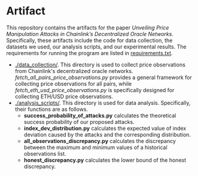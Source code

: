 # Artifact
This repository contains the artifacts for the paper _Unveiling Price Manipulation Attacks in Chainlink’s Decentralized Oracle Networks_. Specifically, these artifacts include the code for data collection, the datasets we used, our analysis scripts, and our experimental results. The requirements for running the program are listed in [requirements.txt](https://github.com/SecurityDON/Artifact/blob/main/requirements.txt).
- [./data_collection/](https://github.com/SecurityDON/Artifact/tree/main/data_collection). This directory is used to collect price observations from Chainlink's decentralized oracle networks. _fetch_all_pairs_price_observations.py_ provides a general framework for collecting price observations for all pairs, while _fetch_eth_usd_price_observations.py_ is specifically designed for collecting ETH/USD price observations.
- [./analysis_scripts/](https://github.com/SecurityDON/Artifact/tree/main/analysis_scripts). This directory is used for data analysis. Specifically, their functions are as follows.
  - __success_probability_of_attacks.py__ calculates the theoretical success probability of our proposed attacks.
  - __index_dev_distribution.py__ calculates the expected value of index deviation caused by the attacks and the corresponding distribution.
  - __all_observations_discrepancy.py__ calculates the discrepancy between the maximum and minimum values of a historical observations list.
  -  __honest_discrepancy.py__ calculates the lower bound of the honest discrepancy.
